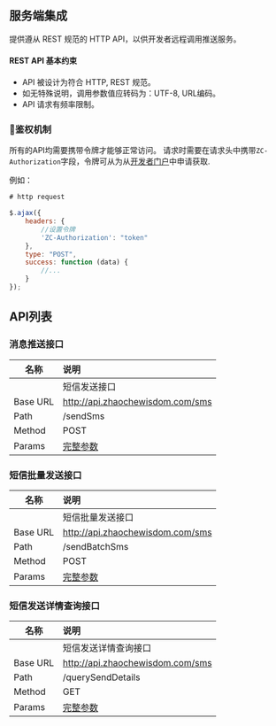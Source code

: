 ## 服务端集成
提供遵从 REST 规范的 HTTP API，以供开发者远程调用推送服务。

#### REST API 基本约束
+ API 被设计为符合 HTTP, REST 规范。
+ 如无特殊说明，调用参数值应转码为：UTF-8, URL编码。
+ API 请求有频率限制。

### 鉴权机制

所有的API均需要携带令牌才能够正常访问。
请求时需要在请求头中携带`ZC-Authorization`字段，令牌可从为从[开发者门户](http://developer.zhaochewisdom.com/portal)中申请获取.

例如：
``` JavaScript
# http request

$.ajax({
    headers: {
        //设置令牌
        'ZC-Authorization': "token"
    },
    type: "POST",
    success: function (data) {
        //...
    }
});
```

## API列表

### 消息推送接口

| 名称     | 说明                                                                                           |
| -------- | :--------------------------------------------------------------------------------------------- |
|          | 短信发送接口                                                                                   |
| Base URL | http://api.zhaochewisdom.com/sms                                                               |
| Path     | /sendSms                                                                                       |
| Method   | POST                                                                                           |
| Params   | [完整参数](https://help.aliyun.com/document_detail/57458.html?spm=a2c4g.11186623.6.572.kze2m1) |

### 短信批量发送接口

| 名称     | 说明                                                                                           |
| -------- | :--------------------------------------------------------------------------------------------- |
|          | 短信批量发送接口                                                                               |
| Base URL | http://api.zhaochewisdom.com/sms                                                               |
| Path     | /sendBatchSms                                                                                  |
| Method   | POST                                                                                           |
| Params   | [完整参数](https://help.aliyun.com/document_detail/66264.html?spm=a2c4g.11186623.6.575.dG6TVV) |


### 短信发送详情查询接口

| 名称     | 说明                                                                                           |
| -------- | :--------------------------------------------------------------------------------------------- |
|          | 短信发送详情查询接口                                                                           |
| Base URL | http://api.zhaochewisdom.com/sms                                                               |
| Path     | /querySendDetails                                                                              |
| Method   | GET                                                                                            |
| Params   | [完整参数](https://help.aliyun.com/document_detail/57459.html?spm=a2c4g.11186623.6.573.m71Z8K) |
